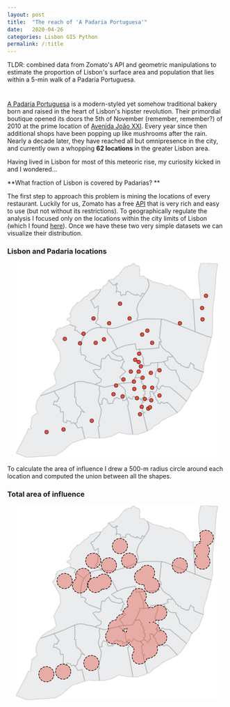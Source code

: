 ```yaml
---
layout: post
title:  "The reach of 'A Padaria Portuguesa'"
date:   2020-04-26
categories: Lisbon GIS Python
permalink: /:title
---
```

TLDR: combined data from Zomato's API and geometric manipulations to estimate the proportion of Lisbon's surface area and population that lies within a 5-min walk of a Padaria Portuguesa. 

<h1 id="posts-label"></h1>

[A Padaria Portuguesa](https://www.apadariaportuguesa.pt/) is a modern-styled yet somehow traditional bakery born and raised in the heart of Lisbon's hipster revolution. Their primordial boutique opened its doors the 5th of November (remember, remember?) of 2010 at the prime location of [Avenida João XXI](https://goo.gl/maps/dSrT1qnjpWMwwu4M6). Every year since then additional shops have been popping up like mushrooms after the rain. Nearly a decade later, they have reached all but omnipresence in the city, and currently own a whopping **62 locations** in the greater Lisbon area.

Having lived in Lisbon for most of this meteoric rise, my curiosity kicked in and I wondered... 

**What fraction of Lisbon is covered by Padarias? **

The first step to approach this problem is mining the locations of every restaurant. Luckily for us, Zomato has a free [API](https://developers.zomato.com/api) that is very rich and easy to use (but not without its restrictions). To geographically regulate the analysis I focused only on the locations within the city limits of Lisbon (which I found [here](http://geodados.cm-lisboa.pt/datasets/freguesias-2012)). Once we have these two very simple datasets we can visualize their distribution.

### Lisbon and Padaria locations

<p align="center">
  <img src="/assets/posts/padarias/basemap_locations.png" />
</p>
To calculate the area of influence I drew a 500-m radius circle around each location and computed the union between all the shapes.

### Total area of influence

<p align="center">
  <img src="/assets/posts/padarias/area_difference.png" />
</p>

